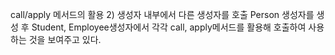 call/apply 메서드의 활용 2) 생성자 내부에서 다른 생성자를 호출
Person 생성자를 생성 후 Student, Employee생성자에서 각각 call, apply메서드를 
활용해 호출하여 사용하는 것을 보여주고 있다.
